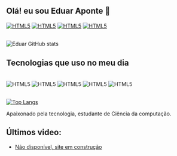 ## Olá! eu sou Eduar Aponte 👋

<div>
<a href="mailto:eduaraponte8@gmail.com"><img align="center" alt="HTML5" src="https://img.shields.io/badge/Gmail-D14836?style=for-the-badge&logo=gmail&logoColor=white" target="_blank"></a>
<a href="https://www.linkedin.com/in/eduar-alejandro-aponte-hernandez-4306871aa/"><img align="center" alt="HTML5" src="https://img.shields.io/badge/LinkedIn-0077B5?style=for-the-badge&logo=linkedin&logoColor=white " target="_blank"></a>
<a href="https://www.instagram.com/edu.ar31/"><img align="center" alt="HTML5" src="https://img.shields.io/badge/Instagram-E4405F?style=for-the-badge&logo=instagram&logoColor=white" target="_blank"></a>
<a href="https://www.youtube.com/channel/UCQmEVT0Cj2UsqLdjZJzQ-FA"><img align="center" alt="HTML5" src="https://img.shields.io/badge/YouTube-FF0000?style=for-the-badge&logo=youtube&logoColor=white"></a>

</div>
<br>

![Eduar GitHub stats](https://github-readme-stats.vercel.app/api?username=EduarAponte&show_icons=true&theme=tokyonight)

## Tecnologias que uso no meu dia

<div style="display: inline_block"><br/>
    <img align="center" alt="HTML5" src="https://img.shields.io/badge/HTML5-E34F26?style=for-the-badge&logo=html5&logoColor=white"/>
    <img align="center" alt="HTML5" src="https://img.shields.io/badge/CSS3-1572B6?style=for-the-badge&logo=css3logoColor=white"/>
    <img align="center" alt="HTML5" src="https://img.shields.io/badge/JavaScript-F7DF1E?style=for-the-badge&logo=javascript&logoColor=black"/>
    <img align="center" alt="HTML5" src="https://img.shields.io/badge/Java-ED8B00?style=for-the-badge&logo=java&logoColor=white"/>
    <img align="center" alt="HTML5" src="https://img.shields.io/badge/MySQL-005C84?style=for-the-badge&logo=mysql&logoColor=white"/>
</div>
<br/>

[![Top Langs](https://github-readme-stats.vercel.app/api/top-langs/?username=EduarAponte&langs_count=8)](https://github.com/anuraghazra/github-readme-stats)

Apaixonado pela tecnologia, estudante de Ciência da computação.

## Últimos video:
- [Não disponível, site em construção](link)<br>


